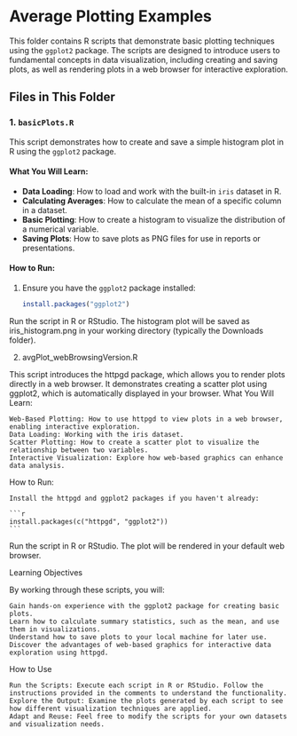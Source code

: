 # Average Plotting Examples

This folder contains R scripts that demonstrate basic plotting techniques using the `ggplot2` package. The scripts are designed to introduce users to fundamental concepts in data visualization, including creating and saving plots, as well as rendering plots in a web browser for interactive exploration.

## Files in This Folder

### 1. `basicPlots.R`

This script demonstrates how to create and save a simple histogram plot in R using the `ggplot2` package.

#### What You Will Learn:

- **Data Loading**: How to load and work with the built-in `iris` dataset in R.
- **Calculating Averages**: How to calculate the mean of a specific column in a dataset.
- **Basic Plotting**: How to create a histogram to visualize the distribution of a numerical variable.
- **Saving Plots**: How to save plots as PNG files for use in reports or presentations.

#### How to Run:

1. Ensure you have the `ggplot2` package installed:

   ```r
   install.packages("ggplot2")
   ```

Run the script in R or RStudio. The histogram plot will be saved as iris_histogram.png in your working directory (typically the Downloads folder).

2. avgPlot_webBrowsingVersion.R

This script introduces the httpgd package, which allows you to render plots directly in a web browser. It demonstrates creating a scatter plot using ggplot2, which is automatically displayed in your browser.
What You Will Learn:

    Web-Based Plotting: How to use httpgd to view plots in a web browser, enabling interactive exploration.
    Data Loading: Working with the iris dataset.
    Scatter Plotting: How to create a scatter plot to visualize the relationship between two variables.
    Interactive Visualization: Explore how web-based graphics can enhance data analysis.

How to Run:

    Install the httpgd and ggplot2 packages if you haven't already:

    ```r
    install.packages(c("httpgd", "ggplot2"))
    ```

Run the script in R or RStudio. The plot will be rendered in your default web browser.

Learning Objectives

By working through these scripts, you will:

    Gain hands-on experience with the ggplot2 package for creating basic plots.
    Learn how to calculate summary statistics, such as the mean, and use them in visualizations.
    Understand how to save plots to your local machine for later use.
    Discover the advantages of web-based graphics for interactive data exploration using httpgd.

How to Use

    Run the Scripts: Execute each script in R or RStudio. Follow the instructions provided in the comments to understand the functionality.
    Explore the Output: Examine the plots generated by each script to see how different visualization techniques are applied.
    Adapt and Reuse: Feel free to modify the scripts for your own datasets and visualization needs.